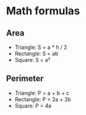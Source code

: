 # Math formulas
## Area
- Triangle: S = a * h / 2
- Rectangle: S = ab
- Square: S = a²

## Perimeter
- Triangle: P = a + b + c
- Rectangle: P = 2a + 2b
- Square: P = 4a
